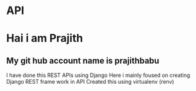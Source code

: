 # API
# Hai i am Prajith
## My git hub account name is prajithbabu
I have done this REST APIs using Django
Here i mainly foused on creating  Django REST frame work in API
Created this using virtualenv (renv)

